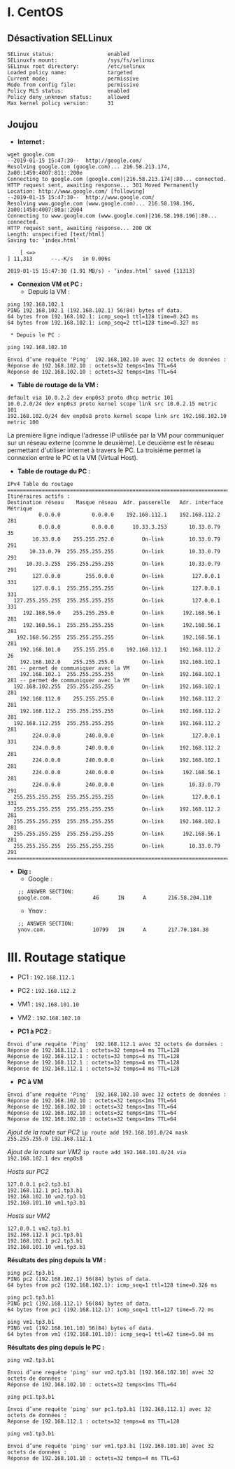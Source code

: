 # I. CentOS
## Désactivation SELLinux
```
SELinux status:                 enabled
SELinuxfs mount:                /sys/fs/selinux
SELinux root directory:         /etc/selinux
Loaded policy name:             targeted
Current mode:                   permissive
Mode from config file:          permissive
Policy MLS status:              enabled
Policy deny_unknown status:     allowed
Max kernel policy version:      31
```
## Joujou
* **Internet :**
```
wget google.com
--2019-01-15 15:47:30--  http://google.com/
Resolving google.com (google.com)... 216.58.213.174, 2a00:1450:4007:811::200e
Connecting to google.com (google.com)|216.58.213.174|:80... connected.
HTTP request sent, awaiting response... 301 Moved Permanently
Location: http://www.google.com/ [following]
--2019-01-15 15:47:30--  http://www.google.com/
Resolving www.google.com (www.google.com)... 216.58.198.196, 2a00:1450:4007:80a::2004
Connecting to www.google.com (www.google.com)|216.58.198.196|:80... connected.
HTTP request sent, awaiting response... 200 OK
Length: unspecified [text/html]
Saving to: ‘index.html’

    [ <=>                                                                           ] 11,313      --.-K/s   in 0.006s

2019-01-15 15:47:30 (1.91 MB/s) - ‘index.html’ saved [11313]
```
* **Connexion VM et PC :**
    * Depuis la VM :
```
ping 192.168.102.1
PING 192.168.102.1 (192.168.102.1) 56(84) bytes of data.
64 bytes from 192.168.102.1: icmp_seq=1 ttl=128 time=0.243 ms
64 bytes from 192.168.102.1: icmp_seq=2 ttl=128 time=0.327 ms
```
     * Depuis le PC :
```
ping 192.168.102.10

Envoi d’une requête 'Ping'  192.168.102.10 avec 32 octets de données :
Réponse de 192.168.102.10 : octets=32 temps<1ms TTL=64
Réponse de 192.168.102.10 : octets=32 temps<1ms TTL=64
```
* **Table de routage de la VM :**
```
default via 10.0.2.2 dev enp0s3 proto dhcp metric 101
10.0.2.0/24 dev enp0s3 proto kernel scope link src 10.0.2.15 metric 101
192.168.102.0/24 dev enp0s8 proto kernel scope link src 192.168.102.10 metric 100
```
La première ligne indique l'adresse IP utilisée par la VM pour communiquer sur un réseau externe (comme le deuxième). Le deuxième est le réseau permettant d'utiliser internet à travers le PC. La troisième permet la connexion entre le PC et la VM (Virtual Host).

* **Table de routage du PC :**
```
IPv4 Table de routage
===========================================================================
Itinéraires actifs :
Destination réseau    Masque réseau  Adr. passerelle   Adr. interface Métrique
          0.0.0.0          0.0.0.0    192.168.112.1    192.168.112.2    281
          0.0.0.0          0.0.0.0      10.33.3.253       10.33.0.79     35
        10.33.0.0    255.255.252.0         On-link        10.33.0.79    291
       10.33.0.79  255.255.255.255         On-link        10.33.0.79    291
      10.33.3.255  255.255.255.255         On-link        10.33.0.79    291
        127.0.0.0        255.0.0.0         On-link         127.0.0.1    331
        127.0.0.1  255.255.255.255         On-link         127.0.0.1    331
  127.255.255.255  255.255.255.255         On-link         127.0.0.1    331
     192.168.56.0    255.255.255.0         On-link      192.168.56.1    281
     192.168.56.1  255.255.255.255         On-link      192.168.56.1    281
   192.168.56.255  255.255.255.255         On-link      192.168.56.1    281
    192.168.101.0    255.255.255.0    192.168.112.1    192.168.112.2     26
    192.168.102.0    255.255.255.0         On-link     192.168.102.1    281 -- permet de communiquer avec la VM
    192.168.102.1  255.255.255.255         On-link     192.168.102.1    281 -- permet de communiquer avec la VM
  192.168.102.255  255.255.255.255         On-link     192.168.102.1    281
    192.168.112.0    255.255.255.0         On-link     192.168.112.2    281
    192.168.112.2  255.255.255.255         On-link     192.168.112.2    281
  192.168.112.255  255.255.255.255         On-link     192.168.112.2    281
        224.0.0.0        240.0.0.0         On-link         127.0.0.1    331
        224.0.0.0        240.0.0.0         On-link     192.168.112.2    281
        224.0.0.0        240.0.0.0         On-link     192.168.102.1    281
        224.0.0.0        240.0.0.0         On-link      192.168.56.1    281
        224.0.0.0        240.0.0.0         On-link        10.33.0.79    291
  255.255.255.255  255.255.255.255         On-link         127.0.0.1    331
  255.255.255.255  255.255.255.255         On-link     192.168.112.2    281
  255.255.255.255  255.255.255.255         On-link     192.168.102.1    281
  255.255.255.255  255.255.255.255         On-link      192.168.56.1    281
  255.255.255.255  255.255.255.255         On-link        10.33.0.79    291
===========================================================================
```
* **Dig :**
    * Google :
    ```
    ;; ANSWER SECTION:
    google.com.             46      IN      A       216.58.204.110
    ```
    * Ynov :
    ```
    ;; ANSWER SECTION:
    ynov.com.               10799   IN      A       217.70.184.38
    ```

# III. Routage statique
* PC1 : `192.168.112.1`
* PC2 : `192.168.112.2`
* VM1 : `192.168.101.10`
* VM2 : `192.168.102.10`

* **PC1 à PC2 :**
```ping 192.168.112.1
Envoi d’une requête 'Ping'  192.168.112.1 avec 32 octets de données :
Réponse de 192.168.112.1 : octets=32 temps=4 ms TTL=128
Réponse de 192.168.112.1 : octets=32 temps=4 ms TTL=128
Réponse de 192.168.112.1 : octets=32 temps=4 ms TTL=128
Réponse de 192.168.112.1 : octets=32 temps=4 ms TTL=128
```
* **PC à VM**
```ping 192.168.102.10
Envoi d’une requête 'Ping'  192.168.102.10 avec 32 octets de données :
Réponse de 192.168.102.10 : octets=32 temps<1ms TTL=64
Réponse de 192.168.102.10 : octets=32 temps<1ms TTL=64
Réponse de 192.168.102.10 : octets=32 temps<1ms TTL=64
Réponse de 192.168.102.10 : octets=32 temps<1ms TTL=64
```

*Ajout de la route sur PC2*
`ip route add 192.168.101.0/24 mask 255.255.255.0 192.168.112.1`

*Ajout de la route sur VM2*
`ip route add 192.168.101.0/24 via 192.168.102.1 dev enp0s8`

*Hosts sur PC2*
```
127.0.0.1 pc2.tp3.b1
192.168.112.1 pc1.tp3.b1
192.168.102.10 vm2.tp3.b1
192.168.101.10 vm1.tp3.b1
```

*Hosts sur VM2*
```
127.0.0.1 vm2.tp3.b1
192.168.112.1 pc1.tp3.b1
192.168.102.1 pc2.tp3.b1
192.168.101.10 vm1.tp3.b1
```

**Résultats des ping depuis la VM :**
```
ping pc2.tp3.b1
PING pc2 (192.168.102.1) 56(84) bytes of data.
64 bytes from pc2 (192.168.102.1): icmp_seq=1 ttl=128 time=0.326 ms
```
```
ping pc1.tp3.b1
PING pc1 (192.168.112.1) 56(84) bytes of data.
64 bytes from pc1 (192.168.112.1): icmp_seq=1 ttl=127 time=5.72 ms
```
```
ping vm1.tp3.b1
PING vm1 (192.168.101.10) 56(84) bytes of data.
64 bytes from vm1 (192.168.101.10): icmp_seq=1 ttl=62 time=5.04 ms
```
**Résultats des ping depuis le PC :**
```
ping vm2.tp3.b1

Envoi d’une requête 'ping' sur vm2.tp3.b1 [192.168.102.10] avec 32 octets de données :
Réponse de 192.168.102.10 : octets=32 temps<1ms TTL=64
```
```
ping pc1.tp3.b1

Envoi d’une requête 'ping' sur pc1.tp3.b1 [192.168.112.1] avec 32 octets de données :
Réponse de 192.168.112.1 : octets=32 temps=4 ms TTL=128
```
```
ping vm1.tp3.b1

Envoi d’une requête 'ping' sur vm1.tp3.b1 [192.168.101.10] avec 32 octets de données :
Réponse de 192.168.101.10 : octets=32 temps=4 ms TTL=63
```
